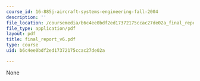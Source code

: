```yaml
---
course_id: 16-885j-aircraft-systems-engineering-fall-2004
description: ''
file_location: /coursemedia/b6c4ee0bdf2ed17372175ccac27de02a_final_report_v6.pdf
file_type: application/pdf
layout: pdf
title: final_report_v6.pdf
type: course
uid: b6c4ee0bdf2ed17372175ccac27de02a

---
```

None